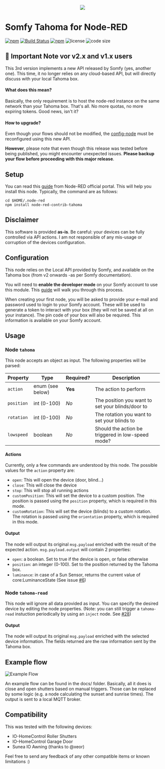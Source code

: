 <p align="center">
	<img src="docs/images/somfy-logo.png">
</p>

# Somfy Tahoma for Node-RED


[![npm](https://img.shields.io/npm/v/node-red-contrib-tahoma.svg)](https://www.npmjs.com/package/node-red-contrib-tahoma)
[![Build Status](https://travis-ci.org/nikkow/node-red-contrib-tahoma.svg?branch=develop-v2)](https://travis-ci.org/nikkow/node-red-contrib-tahoma)
[![npm](https://img.shields.io/npm/dt/node-red-contrib-tahoma.svg)](https://www.npmjs.com/package/node-red-contrib-tahoma)
![license](https://img.shields.io/github/license/nikkow/node-red-contrib-tahoma.svg)
![code size](https://img.shields.io/github/languages/code-size/nikkow/node-red-contrib-tahoma)

## 🚨 Important Note vor v2.x and v1.x users

This 3rd version implements a new API released by Somfy (yes, another one). This time, it no longer relies on any cloud-based API, but will directly discuss with your local Tahoma box.

#### What does this mean?

Basically, the only requirement is to host the node-red instance on the same network than your Tahoma box. That's all. No more quotas, no more expiring tokens. Good news, isn't it?

#### How to upgrade?

Even though your flows should not be modified, the [config-node](https://nodered.org/docs/user-guide/editor/workspace/nodes#configuration-nodes) must be reconfigured using this new API.

**However**, please note that even though this release was tested before being published, you might encounter unexpected issues. **Please backup your flow before proceeding with this major release**.

## Setup

You can read this [guide](https://nodered.org/docs/getting-started/adding-nodes) from Node-RED official portal. This will help you install this node. Typically, the command are as follows:

	cd $HOME/.node-red
	npm install node-red-contrib-tahoma 

## Disclaimer
This software is provided **as-is**. Be careful: your devices can be fully controlled via API actions. I am not responsible of any mis-usage or corruption of the devices configuration.

## Configuration

This node relies on the Local API provided by Somfy, and available on the Tahoma box (from v2 onwards -as per Somfy documentation). 

You will need to **enable the developer mode** on your Somfy account to use this module. This [guide](https://github.com/nikkow/node-red-contrib-tahoma/wiki/How-to-enable-the-developer-mode%3F) will walk you through this process.

When creating your first node, you will be asked to provide your e-mail and password used to login to your Somfy account. These will be used to generate a token to interact with your box (they will not be saved at all on your instance). The pin code of your box will also be required. This information is available on your Somfy account.

## Usage

### Node `tahoma`

This node accepts an object as input. The following properties will be parsed:

| Property | Type | Required? | Description |
| -------- | ---- | --------- | ----------- |
| `action` | enum (see below) | **Yes** | The action to perform |
| `position` | int (0-100) | *No* | The position you want to set your blinds/door to |
| `rotation` | int (0-100) | *No* | The rotation you want to set your blinds to |
| `lowspeed` | boolean | *No* | Should the action be triggered in low-speed mode? |

#### Actions

Currently, only a few commands are understood by this node. The possible values for the `action` property are:

* `open`: This will open the device (door, blind...)
* `close`: This will close the device
* `stop`: This will stop all running actions
* `customPosition`: This will set the device to a custom position. The position is passed using the `position` property, which is required in this mode.
* `customRotation`: This will set the device (blinds) to a custom rotation. The rotation is passed using the `orientation` property, which is required in this mode.

#### Output

The node will output its original `msg.payload` enriched with the result of the expected action. `msg.payload.output` will contain 2 properties:

* `open`: a boolean. Set to true if the device is open, or false otherwise
* `position`: an integer (0-100). Set to the position returned by the Tahoma box.
* `luminance`: in case of a Sun Sensor, returns the current value of core:LuminanceState (See issue [#6](https://github.com/nikkow/node-red-contrib-tahoma/issues/6))

### Node `tahoma-read`

This node will ignore all data provided as input. You can specify the desired device by editing the node properties.
(Note: you can still trigger a `tahoma-read` instuction periodically by using an `inject` node. See [#28](https://github.com/nikkow/node-red-contrib-tahoma/issues/28#issuecomment-615755280))

#### Output

The node will output its original `msg.payload` enriched with the selected device information. The fields returned are the raw information sent by the Tahoma box.

## Example flow

![Example Flow](docs/images/example-flow.png)

An example flow can be found in the docs/ folder. Basically, all it does is close and open shutters based on manual triggers. Those can be replaced by some logic (e.g. a node calculating the sunset and sunrise times). The output is sent to a local MQTT broker. 

## Compatibility

This was tested with the following devices:

* IO-HomeControl Roller Shutters
* IO-HomeControl Garage Door
* Sunea IO Awning (thanks to @xeor)

Feel free to send any feedback of any other compatible items or known limitations :)
